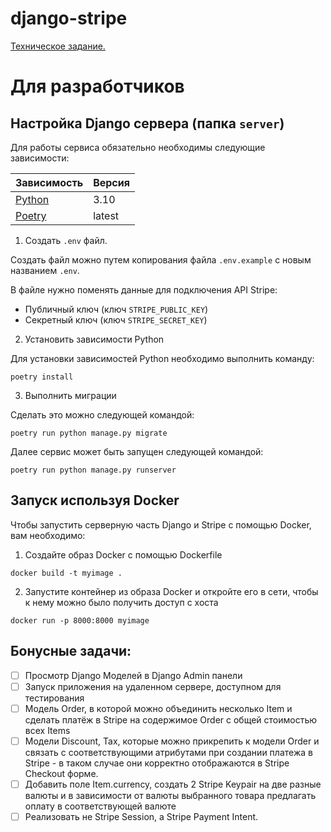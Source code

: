 # django-stripe

[Техническое задание.](TZ/Test_task_for_Python_developer.md)


# Для разработчиков

## Настройка Django сервера (папка `server`)
Для работы сервиса обязательно необходимы следующие зависимости:

| Зависимость                                            | Версия |
| ------------------------------------------------------ | ------ |
| [Python](https://www.python.org/downloads/)            | 3.10   |
| [Poetry](https://python-poetry.org/docs/#installation) | latest |

1. Создать `.env` файл.

Создать файл можно путем копирования файла `.env.example` с новым названием `.env`.

В файле нужно поменять данные для подключения API Stripe:
* Публичный ключ (ключ `STRIPE_PUBLIC_KEY`)
* Секретный ключ (ключ `STRIPE_SECRET_KEY`)

2. Установить зависимости Python

Для установки зависимостей Python необходимо выполнить команду:
```shell
poetry install
```

3. Выполнить миграции

Сделать это можно следующей командой:
```shell
poetry run python manage.py migrate
```

Далее сервис может быть запущен следующей командой:
```shell
poetry run python manage.py runserver
```

## Запуск используя Docker

Чтобы запустить серверную часть Django и Stripe с помощью Docker, вам необходимо:

1. Создайте образ Docker с помощью Dockerfile

```shell
docker build -t myimage .
```

2. Запустите контейнер из образа Docker и откройте его в сети, чтобы к нему можно было получить доступ с хоста

```shell
docker run -p 8000:8000 myimage
```

## Бонусные задачи:

- [ ] Просмотр Django Моделей в Django Admin панели
- [ ] Запуск приложения на удаленном сервере, доступном для тестирования
- [ ] Модель Order, в которой можно объединить несколько Item и сделать платёж в Stripe на содержимое Order c общей стоимостью всех Items
- [ ] Модели Discount, Tax, которые можно прикрепить к модели Order и связать с соответствующими атрибутами при создании платежа в Stripe - в таком случае они корректно отображаются в Stripe Checkout форме.
- [ ] Добавить поле Item.currency, создать 2 Stripe Keypair на две разные валюты и в зависимости от валюты выбранного товара предлагать оплату в соответствующей валюте
- [ ] Реализовать не Stripe Session, а Stripe Payment Intent.
